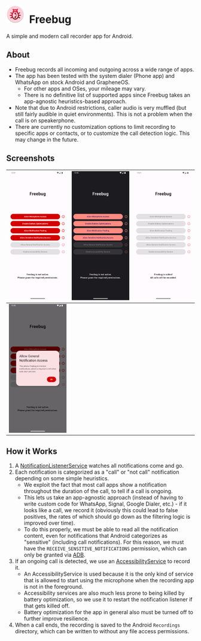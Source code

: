 # ![Freebug Icon](./app/src/main/res/mipmap-mdpi/ic_launcher_round.webp)&nbsp; Freebug

A simple and modern call recorder app for Android.

## About

- Freebug records all incoming and outgoing across a wide range of apps.
- The app has been tested with the system dialer (Phone app) and WhatsApp on stock Android and GrapheneOS.
  - For other apps and OSes, your mileage may vary.
  - There is no definitive list of supported apps since Freebug takes an app-agnostic heuristics-based approach.
- Note that due to Android restrictions, caller audio is very muffled (but still fairly audible in quiet environments). This is not a problem when the call is on speakerphone.
- There are currently no customization options to limit recording to specific apps or contacts, or to customize the call detection logic. This may change in the future. 

## Screenshots

| <img src="./screenshots/1.light.png" alt="Main Page" /> | <img src="./screenshots/2.dark.png" alt="Dark Theme" />           | <img src="./screenshots/3.ready.png" alt="Main Page - Active" />    |
| ------------------------------------------------------ | ----------------------------------------------------------------------- | -------------------------------------------------------------------- |
| <img src="./screenshots/4.permission_explanation.png" alt="Permission Explanation Dialog" />   |  |  |


## How it Works

1. A [NotificationListenerService](https://developer.android.com/reference/android/service/notification/NotificationListenerService) watches all notifications come and go.
2. Each notification is categorized as a "call" or "not call" notification depending on some simple heuristics.
   - We exploit the fact that most call apps show a notification throughout the duration of the call, to tell if a call is ongoing.
   - This lets us take an app-agnostic approach (instead of having to write custom code for WhatsApp, Signal, Google Dialer, etc.) - if it looks like a call, we record it (obviously this could lead to false positives, the rates of which should go down as the filtering logic is improved over time).
   - To do this properly, we must be able to read all the notification content, even for notifications that Android categorizes as "sensitive" (including call notifications). For this reason, we must have the `RECEIVE_SENSITIVE_NOTIFICATIONS` permission, which can only be granted via [ADB](https://developer.android.com/tools/adb).
3. If an ongoing call is detected, we use an [AccessibilityService](https://developer.android.com/reference/android/accessibilityservice/AccessibilityService) to record it.
   - An AccessibilityService is used because it is the only kind of service that is allowed to start using the microphone when the recording app is not in the foreground.
   - Accessibility services are also much less prone to being killed by battery optimization, so we use it to restart the notification listener if that gets killed off.
   - Battery optimization for the app in general also must be turned off to further improve resilience.
4. When a call ends, the recording is saved to the Android `Recordings` directory, which can be written to without any file access permissions.
